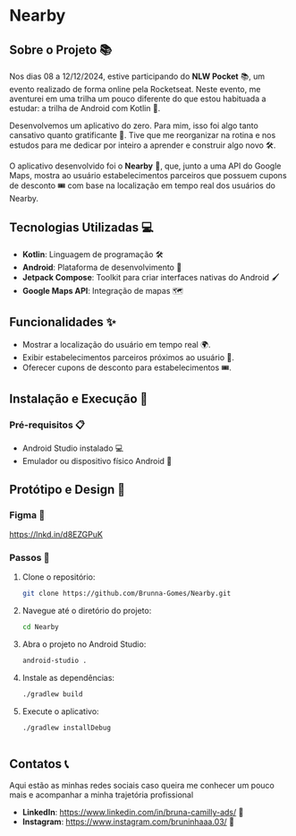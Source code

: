 # Nearby

## Sobre o Projeto 📚
Nos dias 08 a 12/12/2024, estive participando do **NLW Pocket** 📚, um evento realizado de forma online pela Rocketseat. Neste evento, me aventurei em uma trilha um pouco diferente do que estou habituada a estudar: a trilha de Android com Kotlin 📱.

Desenvolvemos um aplicativo do zero. Para mim, isso foi algo tanto cansativo quanto gratificante 💪. Tive que me reorganizar na rotina e nos estudos para me dedicar por inteiro a aprender e construir algo novo 🛠️.

O aplicativo desenvolvido foi o **Nearby** 📍, que, junto a uma API do Google Maps, mostra ao usuário estabelecimentos parceiros que possuem cupons de desconto 🎟️ com base na localização em tempo real dos usuários do Nearby.

## Tecnologias Utilizadas 💻
- **Kotlin**: Linguagem de programação 🛠️
- **Android**: Plataforma de desenvolvimento 📱
- **Jetpack Compose**: Toolkit para criar interfaces nativas do Android 🖌️
- **Google Maps API**: Integração de mapas 🗺️

## Funcionalidades ✨
- Mostrar a localização do usuário em tempo real 🌍.
- Exibir estabelecimentos parceiros próximos ao usuário 🏪.
- Oferecer cupons de desconto para estabelecimentos 🎟️.

## Instalação e Execução 🚀
### Pré-requisitos 📋
- Android Studio instalado 💻
- Emulador ou dispositivo físico Android 📱

## Protótipo e Design 🎨
### Figma 📐
https://lnkd.in/d8EZGPuK

### Passos 📝
1. Clone o repositório:
   ```bash
   git clone https://github.com/Brunna-Gomes/Nearby.git
2. Navegue até o diretório do projeto:
   ```bash
   cd Nearby
3. Abra o projeto no Android Studio:
   ```bash
   android-studio .
4. Instale as dependências:
   ```bash
   ./gradlew build
5. Execute o aplicativo:
   ```bash
   ./gradlew installDebug
  
## Contatos 📞
Aqui estão as minhas redes sociais caso queira me conhecer um pouco mais e acompanhar a minha trajetória profissional
- **LinkedIn**: https://www.linkedin.com/in/bruna-camilly-ads/ 🔗
- **Instagram**: https://www.instagram.com/bruninhaaa.03/ 📸

   
